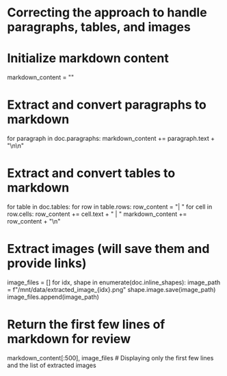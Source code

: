 # Correcting the approach to handle paragraphs, tables, and images

# Initialize markdown content
markdown_content = ""

# Extract and convert paragraphs to markdown
for paragraph in doc.paragraphs:
    markdown_content += paragraph.text + "\n\n"

# Extract and convert tables to markdown
for table in doc.tables:
    for row in table.rows:
        row_content = "| "
        for cell in row.cells:
            row_content += cell.text + " | "
        markdown_content += row_content + "\n"

# Extract images (will save them and provide links)
image_files = []
for idx, shape in enumerate(doc.inline_shapes):
    image_path = f"/mnt/data/extracted_image_{idx}.png"
    shape.image.save(image_path)
    image_files.append(image_path)

# Return the first few lines of markdown for review
markdown_content[:500], image_files  # Displaying only the first few lines and the list of extracted images
